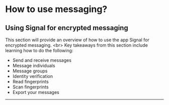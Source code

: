 # How to use messaging?

## Using Signal for encrypted messaging

This section will provide an overview of how to use the app Signal for encrypted messaging.
&lt;br&gt;
Key takeaways from this section include learning how to do the following:
 - Send and receive messages
 - Message individuals
 - Message groups
 - Identity verification
 - Read fingerprints
 - Scan fingerprints
 - Export your messages

***